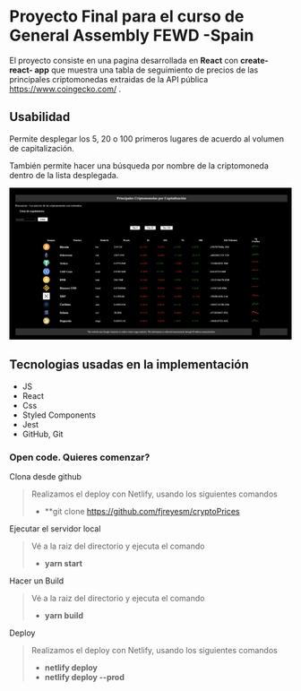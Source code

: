 # Proyecto Final para el curso de General Assembly FEWD -Spain

El proyecto consiste en una pagina desarrollada en **React** con **create-react- app** que muestra una tabla de seguimiento de precios de las principales criptomonedas extraidas de la API pública https://www.coingecko.com/ .

## Usabilidad

Permite desplegar los 5, 20 o 100 primeros lugares de acuerdo al volumen de capitalización.

También permite hacer una búsqueda por nombre de la criptomoneda dentro de la lista desplegada.

![Imagen del homepage](/my-cryptos/src/images/HomeCriptomonedas.png)

## Tecnologias usadas en la implementación

- JS
- React
- Css
- Styled Components
- Jest
- GitHub, Git

### Open code. Quieres comenzar?

Clona desde github

> Realizamos el deploy con Netlify, usando los siguientes comandos
>
> - \*\*git clone https://github.com/fjreyesm/cryptoPrices

Ejecutar el servidor local

> Vé a la raiz del directorio y ejecuta el comando
>
> - **yarn start**

Hacer un Build

> Vé a la raiz del directorio y ejecuta el comando
>
> - **yarn build**

Deploy

> Realizamos el deploy con Netlify, usando los siguientes comandos
>
> - **netlify deploy**
> - **netlify deploy --prod**
